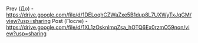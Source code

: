 Prev (До) - https://drive.google.com/file/d/1DELoqhCZWaZxe5B1dup8L7UXWyTxJqGM/view?usp=sharing
Post (После) - https://drive.google.com/file/d/1XL1zOsknlmqZsa_hOTQ6Ex0rzmO59non/view?usp=sharing
